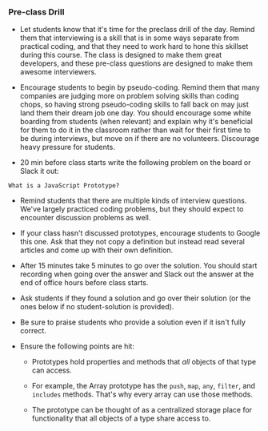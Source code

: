 ### Pre-class Drill

* Let students know that it's time for the preclass drill of the day. Remind them that interviewing is a skill that is in some ways separate from practical coding, and that they need to work hard to hone this skillset during this course. The class is designed to make them great developers, and these pre-class questions are designed to make them awesome interviewers.

* Encourage students to begin by pseudo-coding. Remind them that many companies are judging more on problem solving skills than coding chops, so having strong pseudo-coding skills to fall back on may just land them their dream job one day. You should encourage some white boarding from students (when relevant) and explain why it's beneficial for them to do it in the classroom rather than wait for their first time to be during interviews, but move on if there are no volunteers. Discourage heavy pressure for students.

* 20 min before class starts write the following problem on the board or Slack it out:

```
What is a JavaScript Prototype?
```

* Remind students that there are multiple kinds of interview questions. We've largely practiced coding problems, but they should expect to encounter discussion problems as well.

* If your class hasn't discussed prototypes, encourage students to Google this one. Ask that they not copy a definition but instead read several articles and come up with their own definition. 
 
* After 15 minutes take 5 minutes to go over the solution. You should start recording when going over the answer and Slack out the answer at the end of office hours before class starts.

* Ask students if they found a solution and go over their solution (or the ones below if no student-solution is provided). 

* Be sure to praise students who provide a solution even if it isn't fully correct. 

* Ensure the following points are hit:

  * Prototypes hold properties and methods that _all_ objects of that type can access.

  * For example, the Array prototype has the `push`, `map`, `any`,  `filter`, and `includes` methods. That's why every array can use those methods.

  * The prototype can be thought of as a centralized storage place for functionality that all objects of a type share access to. 
 